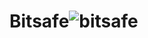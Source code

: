# Bitsafe![bitsafe](https://user-images.githubusercontent.com/121312707/229456646-ad45d439-3aba-4a06-825a-dd40a1c784f1.png)
